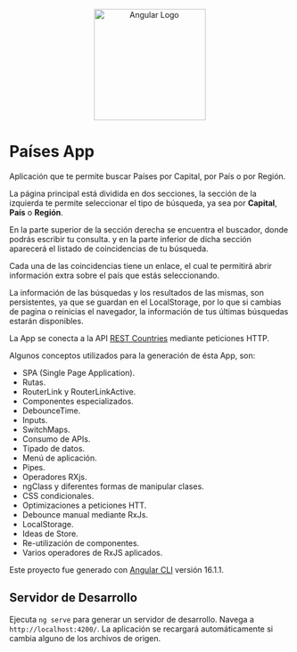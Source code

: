 <p align="center">
  <a href="https://www.angular.io/" target="blank"><img src="https://angular.io/assets/images/logos/angular/angular.svg" width="200" alt="Angular Logo"/></a>
</p>

# Países App

Aplicación que te permite buscar Países por Capital, por País o por Región.

La página principal está dividida en dos secciones, la sección de la izquierda te permite seleccionar el tipo de búsqueda, ya sea por **Capital**, **País** o **Región**.

En la parte superior de la sección derecha se encuentra el buscador, donde podrás escribir tu consulta. y en la parte inferior de dicha sección aparecerá el listado de coincidencias de tu búsqueda.

Cada una de las coincidencias tiene un enlace, el cual te permitirá abrir información extra sobre el país que estás seleccionando.

La información de las búsquedas y los resultados de las mismas, son persistentes, ya que se guardan en el LocalStorage, por lo que si cambias de pagina o reinicias el navegador, la información de tus últimas búsquedas estarán disponibles.

La App se conecta a la API [REST Countries](https://restcountries.com/) mediante peticiones HTTP.

Algunos conceptos utilizados para la generación de ésta App, son:

* SPA (Single Page Application).
* Rutas.
* RouterLink y RouterLinkActive.
* Componentes especializados.
* DebounceTime.
* Inputs.
* SwitchMaps.
* Consumo de APIs.
* Tipado de datos.
* Menú de aplicación.
* Pipes.
* Operadores RXjs.
* ngClass y diferentes formas de manipular clases.
* CSS condicionales.
* Optimizaciones a peticiones HTT.
* Debounce manual mediante RxJs.
* LocalStorage.
* Ideas de Store.
* Re-utilización de componentes.
* Varios operadores de RxJS aplicados.

Este proyecto fue generado con [Angular CLI](https://github.com/angular/angular-cli) versión 16.1.1.

## Servidor de Desarrollo

Ejecuta `ng serve` para generar un servidor de desarrollo. Navega a `http://localhost:4200/`. La aplicación se recargará automáticamente si cambia alguno de los archivos de origen.

